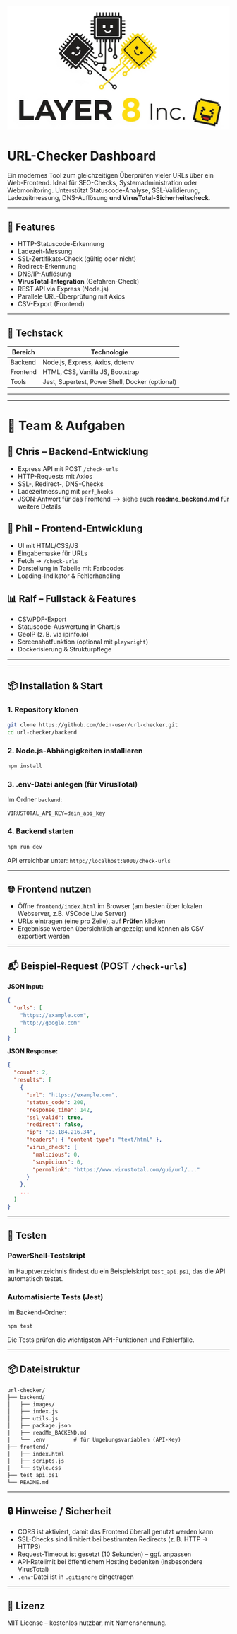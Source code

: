 ![logo](./backend/images/layer8.png)

# URL-Checker Dashboard

Ein modernes Tool zum gleichzeitigen Überprüfen vieler URLs über ein Web-Frontend. Ideal für SEO-Checks, Systemadministration oder Webmonitoring. Unterstützt Statuscode-Analyse, SSL-Validierung, Ladezeitmessung, DNS-Auflösung **und VirusTotal-Sicherheitscheck**.

---

## 🚀 Features
- HTTP-Statuscode-Erkennung
- Ladezeit-Messung
- SSL-Zertifikats-Check (gültig oder nicht)
- Redirect-Erkennung
- DNS/IP-Auflösung
- **VirusTotal-Integration** (Gefahren-Check)
- REST API via Express (Node.js)
- Parallele URL-Überprüfung mit Axios
- CSV-Export (Frontend)

---

## 🧰 Techstack
| Bereich       | Technologie            |
|--------------|------------------------|
| Backend      | Node.js, Express, Axios, dotenv |
| Frontend     | HTML, CSS, Vanilla JS, Bootstrap |
| Tools        | Jest, Supertest, PowerShell, Docker (optional) |

---
---
# 👥 Team & Aufgaben

## 🔧 Chris – Backend-Entwicklung

- Express API mit POST `/check-urls`
- HTTP-Requests mit Axios
- SSL-, Redirect-, DNS-Checks
- Ladezeitmessung mit `perf_hooks`
- JSON-Antwort für das Frontend
--> siehe auch **readme_backend.md** für weitere Details

## 🎨 Phil – Frontend-Entwicklung

- UI mit HTML/CSS/JS
- Eingabemaske für URLs
- Fetch → `/check-urls`
- Darstellung in Tabelle mit Farbcodes
- Loading-Indikator & Fehlerhandling

## 📊 Ralf – Fullstack & Features

- CSV/PDF-Export
- Statuscode-Auswertung in Chart.js
- GeoIP (z. B. via ipinfo.io)
- Screenshotfunktion (optional mit `playwright`)
- Dockerisierung & Strukturpflege



---
---

## 📦 Installation & Start

### 1. Repository klonen
```bash
git clone https://github.com/dein-user/url-checker.git
cd url-checker/backend
```

### 2. Node.js-Abhängigkeiten installieren
```bash
npm install
```

### 3. .env-Datei anlegen (für VirusTotal)
Im Ordner `backend`:
```
VIRUSTOTAL_API_KEY=dein_api_key
```

### 4. Backend starten
```bash
npm run dev
```
API erreichbar unter: `http://localhost:8000/check-urls`

---

## 🌐 Frontend nutzen
- Öffne `frontend/index.html` im Browser (am besten über lokalen Webserver, z.B. VSCode Live Server)
- URLs eintragen (eine pro Zeile), auf **Prüfen** klicken
- Ergebnisse werden übersichtlich angezeigt und können als CSV exportiert werden

---

## 📬 Beispiel-Request (POST `/check-urls`)

**JSON Input:**
```json
{
  "urls": [
    "https://example.com",
    "http://google.com"
  ]
}
```

**JSON Response:**
```json
{
  "count": 2,
  "results": [
    {
      "url": "https://example.com",
      "status_code": 200,
      "response_time": 142,
      "ssl_valid": true,
      "redirect": false,
      "ip": "93.184.216.34",
      "headers": { "content-type": "text/html" },
      "virus_check": {
        "malicious": 0,
        "suspicious": 0,
        "permalink": "https://www.virustotal.com/gui/url/..."
      }
    },
    ...
  ]
}
```

---

## 🧪 Testen

### PowerShell-Testskript
Im Hauptverzeichnis findest du ein Beispielskript `test_api.ps1`, das die API automatisch testet.

### Automatisierte Tests (Jest)
Im Backend-Ordner:
```bash
npm test
```
Die Tests prüfen die wichtigsten API-Funktionen und Fehlerfälle.

---

## 📦 Dateistruktur
```
url-checker/
├── backend/
│   ├── images/
│   ├── index.js
│   ├── utils.js
│   ├── package.json
│   ├── readMe_BACKEND.md
│   └── .env         # für Umgebungsvariablen (API-Key)
├── frontend/
│   ├── index.html
│   ├── scripts.js
│   └── style.css
├── test_api.ps1
└── README.md
```

---

## 🔒 Hinweise / Sicherheit
- CORS ist aktiviert, damit das Frontend überall genutzt werden kann
- SSL-Checks sind limitiert bei bestimmten Redirects (z. B. HTTP → HTTPS)
- Request-Timeout ist gesetzt (10 Sekunden) – ggf. anpassen
- API-Ratelimit bei öffentlichem Hosting bedenken (insbesondere VirusTotal)
- `.env`-Datei ist in `.gitignore` eingetragen

---

## 📃 Lizenz
MIT License – kostenlos nutzbar, mit Namensnennung.

